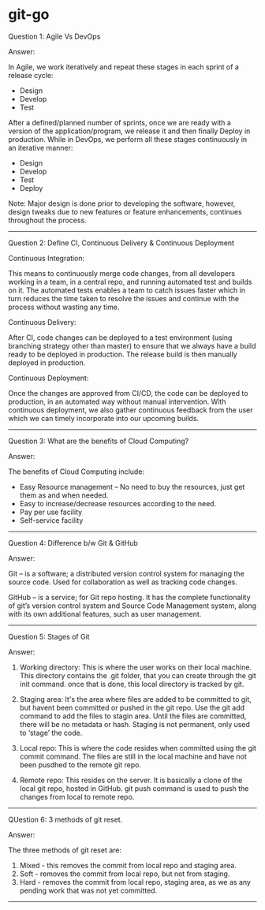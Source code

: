 # git-go
Question 1: Agile Vs DevOps

Answer:

In Agile, we work iteratively and repeat these stages in each sprint of a release cycle:
-	Design
-	Develop
-	Test

After a defined/planned number of sprints, once we are ready with a version of the application/program, we release it and then finally Deploy in production. 
While in DevOps, we perform all these stages continuously in an iterative manner:
-	Design
-	Develop
-	Test
-	Deploy

Note: Major design is done prior to developing the software, however, design tweaks due to new features or feature enhancements, continues throughout the process.
-------- ----- --------

Question 2: Define CI, Continuous Delivery & Continuous Deployment


Continuous Integration: 

This means to continuously merge code changes, from all developers working in a team, in a central repo, and running automated test and builds on it. The automated tests enables a team to catch issues faster which in turn reduces the time taken to resolve the issues and continue with the process without wasting any time.

Continuous Delivery:

After CI, code changes can be deployed to a test environment (using branching strategy other than master) to ensure that we always have a build ready to be deployed in production. The release build is then manually deployed in production.

Continuous Deployment:

Once the changes are approved from CI/CD, the code can be deployed to production, in an automated way without manual intervention. With continuous deployment, we also gather continuous feedback from the user which we can timely incorporate into our upcoming builds. 

-------- ----- --------

Question 3: What are the benefits of Cloud Computing?

Answer:

The benefits of Cloud Computing include:

-	Easy Resource management – No need to buy the resources, just get them as and when needed.
-	Easy to increase/decrease resources according to the need.
-	Pay per use facility 
-	Self-service facility

-------- ----- --------

Question 4: Difference b/w Git & GitHub

Answer:

Git – is a software; a distributed version control system for managing the source code. Used for collaboration as well as tracking code changes. 

GitHub – is a service; for Git repo hosting. It has the complete functionality of git’s version control system and Source Code Management system, along with its own additional features, such as user management.  

-------- ----- --------

Question 5: Stages of Git

Answer:

1.	Working directory: This is where the user works on their local machine. This directory contains the .git folder, that you can create through the git init command. once that is done, this local directory is tracked by git. 

2.	Staging area: It's the area where files are added to be committed to git, but havent been committed or pushed in the git repo. Use the git add command to add the files to stagin area. Until the files are committed, there will be no metadata or hash. Staging is not permanent, only  used to ‘stage’ the code. 

3.	Local repo: This is where the code resides when committed using the git commit command. The files are still in the local machine and have not been pusdhed to the remote git repo. 

4.	Remote repo: This resides on the server. It is basically a clone of the local git repo, hosted in GitHub. git push command is used to push the changes from local to remote repo. 

-------- ----- --------

QUestion 6: 3 methods of git reset.

Answer:

The three methods of git reset are:
1. Mixed - this removes the commit from local repo and staging area.
2. Soft - removes the commit from local repo, but not from staging.
3. Hard - removes the commit from local repo, staging area, as we as any pending work that was not yet committed.

-------- ----- --------